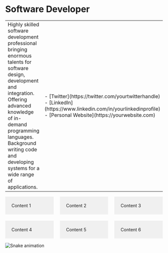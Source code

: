 <h1 width="100%">Software Developer</h1>
<table>
<tr>
<td width="70%">
Highly skilled software development professional bringing enormous
talents for software design, development and integration. Offering
advanced knowledge of in-demand programming languages. Background
writing code and developing systems for a wide range of applications.
</td>
<td width="30%">
- [Twitter](https://twitter.com/yourtwitterhandle)
- [LinkedIn](https://www.linkedin.com/in/yourlinkedinprofile)
- [Personal Website](https://yourwebsite.com)
</td>
</tr>
</table>

<div style="display: grid; grid-template-columns: repeat(3, 1fr); gap: 20px;">
    <div style="background-color: #f0f0f0; padding: 20px;">Content 1</div>
    <div style="background-color: #f0f0f0; padding: 20px;">Content 2</div>
    <div style="background-color: #f0f0f0; padding: 20px;">Content 3</div>
    <div style="background-color: #f0f0f0; padding: 20px;">Content 4</div>
    <div style="background-color: #f0f0f0; padding: 20px;">Content 5</div>
    <div style="background-color: #f0f0f0; padding: 20px;">Content 6</div>
</div>

![Snake animation](https://github.com/thepiyushmalhotra/thepiyushmalhotra/blob/output/github-contribution-grid-snake.svg)
